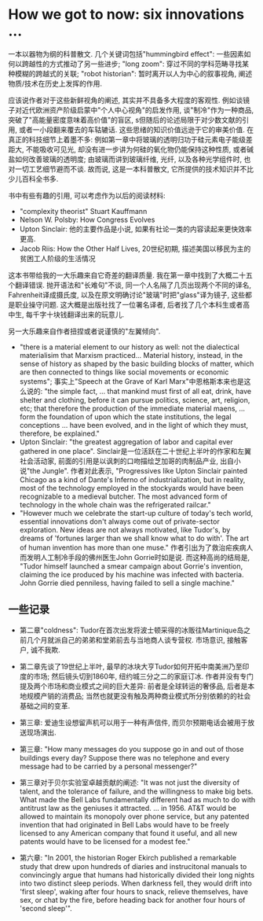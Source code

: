 # How we got to now: six innovations ...

一本以器物为纲的科普散文. 几个关键词包括"hummingbird effect": 一些因素如何以跨越性的方式推动了另一些进步; "long zoom": 穿过不同的学科范畴寻找某种模糊的跨越式的关联; "robot historian": 暂时离开以人为中心的叙事视角, 阐述物质/技术在历史上发挥的作用.

应该说作者对于这些新鲜视角的阐述, 其实并不具备多大程度的客观性. 例如谈镜子对近代欧洲资产阶级启蒙中"个人中心视角"的启发作用, 谈"制冷"作为一种商品, 突破了"高能量密度意味着高价值"的盲区, s但随后的论述局限于对少数文献的引用, 或者一小段翻来覆去的车轱辘话. 这些思绪的知识价值远逊于它的审美价值. 在真正的科技细节上着墨不多: 例如第一章中将玻璃的透明归功于硅元素电子能级差距大, 不能吸收可见光, 却没有进一步讲为何硅的氧化物仍能保持这种性质, 或者碱盐如何改善玻璃的透明度; 由玻璃而讲到玻璃纤维, 光纤, 以及各种光学组件时, 也对一切工艺细节避而不谈. 故而说, 这是一本科普散文, 它所提供的技术知识并不比少儿百科全书多.

书中有些有趣的引用, 可以考虑作为以后的阅读材料:

* "complexity theorist" Stuart Kauffmann
* Nelson W. Polsby: How Congress Evolves
* Upton Sinclair: 他的主要作品是小说, 如果有社论一类的内容读起来更快效率更高.
* Jacob Riis: How the Other Half Lives, 20世纪初期, 描述美国以移民为主的贫困工人阶级的生活情况

这本书带给我的一大乐趣来自它奇差的翻译质量. 我在第一章中找到了大概二十五个翻译错误. 抛开语法和"长难句"不谈, 同一个人名隔了几页出现两个不同的译名, Fahrenheit译成摄氏度, 以及在原文明确讨论"玻璃"时把"glass"译为镜子, 这些都是职业操守问题. 这大概是出版社找了一位署名译者, 后者找了几个本科生或者高中生, 每千字十块钱翻译出来的玩意儿.

另一大乐趣来自作者扭捏或者说谨慎的"左翼倾向". 

* "there is a material element to our history as well: not the dialectical materialisim that Marxism practiced... Material history, instead, in the sense of history as shaped by the basic building blocks of matter, which are then connected to things like social movements or economic systems"; 事实上"Speech at the Grave of Karl Marx"中恩格斯本来也是这么说的: "the simple fact, ... that mankind must first of all eat, drink, have shelter and clothing, before it can pursue politics, science, art, religion, etc; that therefore the production of the immediate material maens, ... form the foundation of upon which the state institutions, the legal conceptions ... have been evolved, and in the light of which they must, therefore, be explained."
* Upton Sinclair: "the greatest aggregation of labor and capital ever gathered in one place". Sinclair是一位活跃在二十世纪上半叶的作家和左翼社会活动家, 前面的引用是以讽刺的口吻描绘芝加哥的肉制品产业, 出自小说"the Jungle". 作者对此表示, "Progressives like Upton Sinclair painted Chicago as a kind of Dante's Inferno of industrialization, but in reality, most of the technology employed in the stockyards would have been recognizable to a medieval butcher. The most advanced form of technology in the whole chain was the refrigerated railcar."
* "However much we celebrate the start-up culture of today's tech world, essential innovations don't always come out of private-sector exploration. New ideas are not always motivated, like Tudor's, by dreams of 'fortunes larger than we shall know what to do with'. The art of human invention has more than one muse." 作者引出为了救治疟疾病人而发明人工制冷手段的佛州医生John Gorrie时如是说. 而这种高尚的结局是, "Tudor himself launched a smear campaign about Gorrie's invention, claiming the ice produced by his machine was infected with bacteria. John Gorrie died penniless, having failed to sell a single machine."

## 一些记录

* 第二章"coldness": Tudor在首次出发将波士顿采得的冰贩往Martinique岛之前几个月就派自己的弟弟和堂弟前去与当地商人谈专营权. 市场意识, 接触客户, 诚不我欺.

* 第二章先谈了19世纪上半叶, 最早的冰块大亨Tudor如何开拓中南美洲乃至印度的市场; 然后镜头切到1860年, 纽约城三分之二的家庭订冰. 作者并没有专门提及两个市场和商业模式之间的巨大差异: 前者是全球转运的奢侈品, 后者是本地规模产销的消费品; 当然也就更没有触及两种商业模式所分别依赖的的社会基础之间的变革.

* 第三章: 爱迪生设想留声机可以用于一种有声信件, 而贝尔预期电话会被用于放送现场演出.

* 第三章: "How many messages do you suppose go in and out of those buildings every day? Suppose there was no telephone and every message had to be carried by a personal messenger?"

* 第三章对于贝尔实验室卓越贡献的阐述: "It was not just the diversity of talent, and the tolerance of failure, and the willingness to make big bets. What made the Bell Labs fundamentally different had as much to do with antitrust law as the geniuses it attracted. ... in 1956. AT&T would be allowed to maintain its monopoly over phone service, but any patented invention that had originated in Bell Labs would have to be freely licensed to any American company that found it useful, and all new patents would have to be licensed for a modest fee."

* 第六章: "In 2001, the historian Roger Ekirch published a remarkable study that drew upon hundreds of diaries and instrucitonal manuals to convincingly argue that humans had historically divided their long nights into two distinct sleep periods. When darkness fell, they would drift into 'first sleep', waking after four hours to snack, relieve themselves, have sex, or chat by the fire, before heading back for another four hours of 'second sleep'".

